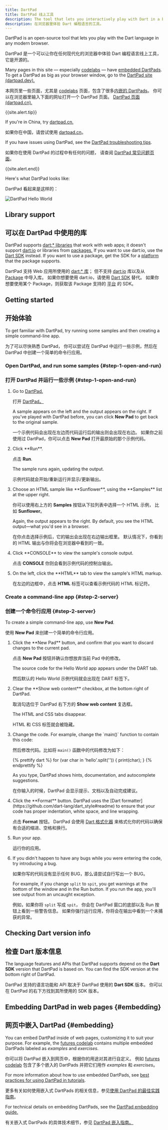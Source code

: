 ```yaml
---
title: DartPad
title: DartPad 线上工具
description: The tool that lets you interactively play with Dart in a browser.
description: 在浏览器里体验 Dart 编程语言的工具。
---
```


DartPad is an open-source tool that
lets you play with the Dart language in any modern browser.

DartPad 是一个可以让你在任何现代化的浏览器中体验 Dart 编程语言线上工具，
它是开源的。

Many pages in this site — especially [codelabs](/codelabs) —
have [embedded DartPads](#embedding).
To get a DartPad as big as your browser window, go to the
<a href="{{site.dartpad}}"
target="_blank">DartPad site (dartpad.dev).</a>

本网页里一些页面，尤其是 [codelabs](/codelabs) 页面，包含了很多[内嵌的 DartPads](#embedding)。
你可以在浏览器里输入下面的网址打开一个 DartPad 页面。
<a href="{{site.dartpad}}"
target="_blank">DartPad 页面 (dartpad.cn).</a>

{{site.alert.tip}}

  If you're in China, try [dartpad.cn.](https://dartpad.cn)
  
  如果你在中国，请尝试使用 [dartpad.cn](https://dartpad.cn)。

  If you have issues using DartPad, see the [DartPad troubleshooting
  tips](/tools/dartpad/troubleshoot).
  
  如果你在使用 DartPad 的过程中有任何的问题，
  请查阅 [DartPad 常见问题页面](/tools/dartpad/troubleshoot)。
  
{{site.alert.end}}

Here's what DartPad looks like:

DartPad 看起来是这样的：

<img src="{% asset dartpad-hello.png @path %}" alt="DartPad Hello World" />


## Library support

## 可以在 DartPad 中使用的库

DartPad supports
[dart:* libraries]({{site.dart_api}}/{{site.data.pkg-vers.SDK.channel}})
that work with web apps; it doesn't support
[dart:io]({{site.dart_api}}/{{site.data.pkg-vers.SDK.channel}}/dart-io) or
libraries from [packages.]({{site.pub}})
If you want to use dart:io, use the [Dart SDK](/tools/sdk) instead.
If you want to use a package, get the SDK for a
[platform](/platforms) that the package supports.

DartPad 支持 Web 应用所使用的
[dart:* 库]({{site.dart_api}}/{{site.data.pkg-vers.SDK.channel}})；
但不支持 [dart:io]({{site.dart_api}}/{{site.data.pkg-vers.SDK.channel}}/dart-io) 
库以及从 [Package]({{site.pub}}) 中导入库。
如果你想要使用 dart:io，请使用 [Dart SDK](/tools/sdk) 替代。
如果你想要使用某个 Package，则获取该 Package 支持的 [平台](/platforms) 的 SDK。

## Getting started

## 开始体验

To get familiar with DartPad,
try running some samples and then creating a simple command-line app.

为了可以尽快熟悉 DartPad，
你可以尝试在 DartPad 中运行一些示例，然后在 DartPad 中创建一个简单的命令行应用。

### Open DartPad, and run some samples {#step-1-open-and-run}

### 打开 DartPad 并运行一些示例 {#step-1-open-and-run}

<ol markdown="1">
  <li markdown="1">
  Go to <a href="{{site.dartpad}}" target="_blank">DartPad.</a>

  打开 <a href="{{site.dartpad}}" target="_blank">DartPad。</a>

  A sample appears on the left and the output appears on the right.
  If you've played with DartPad before,
  you can click **New Pad** to get back to the original sample.

  一个示例代码会出现在左边而代码运行后的输出则会出现在右边。
  如果你之前使用过 DartPad，你可以点击 **New Pad** 打开最原始的那个示例代码。
  </li>

  <li markdown="1">
  Click **Run**. 

  点击 **Run**.

  The sample runs again, updating the output.

  示例代码就会开始/重新运行并显示/更新输出。
  </li>

  <li markdown="1">
  Choose an HTML sample like **Sunflower**,
  using the **Samples** list at the upper right.

  你可以使用右上方的 **Samples** 按钮从下拉列表中选择一个 HTML 示例，
  比如 **Sunflower**。

  Again, the output appears to the right.
  By default, you see the HTML output—what you'd see in a browser.

  在你点击选择示例后，它的输出会出现在右边输出框里。
  默认情况下，你看到的 HTML 输出与你将会在浏览器中看到的一致。
  </li>

  <li markdown="1">
  Click **CONSOLE** to view the sample's console output.

  点击 **CONSOLE** 你则会看到示例代码的控制台输出。
  </li>

  <li markdown="1">
  On the left, click the **HTML** tab to view the sample's HTML markup.

  在左边的边框中，点击 **HTML** 标签可以查看示例代码的 HTML 标记符。
  </li>
</ol>


### Create a command-line app {#step-2-server}

### 创建一个命令行应用 {#step-2-server}

To create a simple command-line app, use **New Pad**.

使用 **New Pad** 来创建一个简单的命令行应用。

<ol markdown="1">
  <li markdown="1">
  Click the **New Pad** button,
  and confirm that you want to discard changes to the current pad.

  点击 **New Pad** 按钮并确认你想放弃当前 Pad 中的修改。

  The source code for the Hello World app appears
  under the DART tab.

  然后默认的 Hello World 示例代码就会出现在 DART 标签下。
  </li>

  <li markdown="1">
  Clear the **Show web content** checkbox,
  at the bottom right of DartPad.

  取消勾选位于 DartPad 右下方的 **Show web content** 复选框。

  The HTML and CSS tabs disappear.

  HTML 和 CSS 标签就会被隐藏。
  </li>

  <li markdown="1">
  Change the code. For example, change the `main()` function
  to contain this code:

  然后修改代码。比如将 `main()` 函数中的代码修改为如下：

<!-- library-tour/string-tests/bin/main.dart -->
{% prettify dart %}
for (var char in 'hello'.split('')) {
  print(char);
}
{% endprettify %}

  As you type, DartPad shows hints, documentation,
  and autocomplete suggestions.

  在你输入的时候，DartPad 会显示提示、文档以及自动完成建议。
  </li>

  <li markdown="1">
  Click the **Format** button.
  DartPad uses the [Dart formatter](https://github.com/dart-lang/dart_style#readme)
  to ensure that your code has proper indentation, white space, and line wrapping.

  点击 **Format** 按钮。
  DartPad 会使用 [Dart 格式化器](https://github.com/dart-lang/dart_style#readme) 
  来格式化你的代码以确保有合适的缩进、空格和换行。
  </li>

  <li markdown="1">
  Run your app.

  运行你的应用。
  </li>

  <li markdown="1">
  If you didn't happen to have any bugs while you were entering the code,
  try introducing a bug.

  如果你写的代码没有显示任何 BUG，那么请尝试自行写出一个 BUG。

  For example, if you change `split` to `spit`,
  you get warnings at the bottom of the window and in the Run button.
  If you run the app, you'll see output from an uncaught exception.

  例如，如果你将 `split` 写成 `spit`，
  你会在 DartPad 窗口的底部以及 Run 按钮上看到一些警告信息。
  如果你强行运行应用，你将会在输出中看到一个未捕获的异常。
  </li>
</ol>


## Checking Dart version info

## 检查 Dart 版本信息

The language features and APIs that DartPad supports depend on the
**Dart SDK** version that DartPad is based on.
You can find the SDK version at the bottom right of DartPad.

DartPad 支持的语言功能和 API 取决于 DartPad 使用的 **Dart SDK** 版本。
你可以在 DartPad 的右下方找到其所使用的 SDK 版本。

## Embedding DartPad in web pages {#embedding}

## 网页中嵌入 DartPad {#embedding}

You can embed DartPad inside of web pages,
customizing it to suit your purpose.
For example, the [futures codelab][]
contains multiple embedded DartPads
labeled as _examples_ and _exercises_.

你可以将 DartPad 嵌入到网页中，根据你的用途对其进行自定义。
例如 [futures codelab][] 包含了多个嵌入的 DartPads
并把它们用作 _examples_ 和 _exercises_。

For more information about how to use embedded DartPads, see
[best practices for using DartPad in tutorials][].

更多有关如何使用嵌入式 DartPads 的相关信息，参见[使用 DartPad 的最佳实践指南][best practices for using DartPad in tutorials]。

For technical details on embedding DartPads, see the
[DartPad embedding guide.][]

有关嵌入式 DartPads 的具体技术细节，参见 [DartPad 嵌入指南。][DartPad embedding guide.]

[best practices for using DartPad in tutorials]: /resources/dartpad-tutorials.pdf
[DartPad embedding guide.]: https://github.com/dart-lang/dart-pad/wiki/Embedding-Guide
[futures codelab]: /codelabs/async-await

